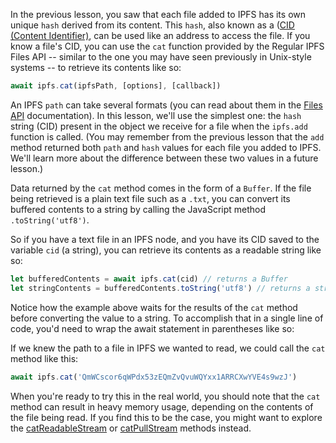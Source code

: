 In the previous lesson, you saw that each file added to IPFS has its own unique `hash` derived from its content. This `hash`, also known as a ([CID (Content Identifier)](https://proto.school/#/data-structures/04), can be used like an address to access the file. If you know a file's CID, you can use the `cat` function provided by the Regular IPFS Files API -- similar to the one you may have seen previously in Unix-style systems -- to retrieve its contents like so:

```javascript
await ipfs.cat(ipfsPath, [options], [callback])
```

An IPFS `path` can take several formats (you can read about them in the [Files API](https://github.com/ipfs/interface-js-ipfs-core/blob/master/SPEC/FILES.md#cat) documentation). In this lesson, we'll use the simplest one: the `hash` string (CID) present in the object we receive for a file when the `ipfs.add` function is called. (You may remember from the previous lesson that the `add` method returned both `path` and `hash` values for each file you added to IPFS. We'll learn more about the difference between these two values in a future lesson.)

Data returned by the `cat` method comes in the form of a `Buffer`. If the file being retrieved is a plain text file such as a `.txt`, you can convert its buffered contents to a string by calling the JavaScript method `.toString('utf8')`.

So if you have a text file in an IPFS node, and you have its CID saved to the variable `cid` (a string), you can retrieve its contents as a readable string like so:

```javascript
let bufferedContents = await ipfs.cat(cid) // returns a Buffer
let stringContents = bufferedContents.toString('utf8') // returns a string
```
Notice how the example above waits for the results of the `cat` method before converting the value to a string. To accomplish that in a single line of code, you'd need to wrap the await statement in parentheses like so:

If we knew the path to a file in IPFS we wanted to read, we could call the `cat` method like this:

```javascript
await ipfs.cat('QmWCscor6qWPdx53zEQmZvQvuWQYxx1ARRCXwYVE4s9wzJ')
```

When you're ready to try this in the real world, you should note that the `cat` method can result in heavy memory usage, depending on the contents of the file being read. If you find this to be the case, you might want to explore the [catReadableStream](https://github.com/ipfs/interface-js-ipfs-core/blob/master/SPEC/FILES.md#catreadablestream) or [catPullStream](https://github.com/ipfs/interface-js-ipfs-core/blob/master/SPEC/FILES.md#catpullstream) methods instead.
